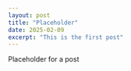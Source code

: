 ```yaml
---
layout: post
title: "Placeholder"
date: 2025-02-09
excerpt: "This is the first post"
---
```


Placeholder for a post
